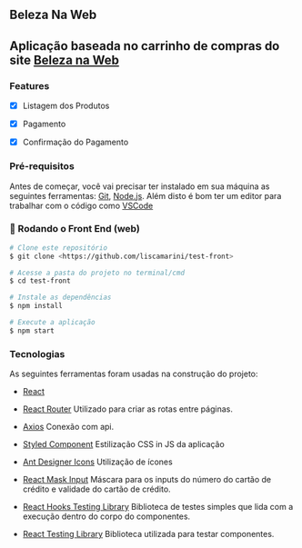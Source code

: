 ## Beleza Na Web

## Aplicação baseada no carrinho de compras do site [Beleza na Web](https://www.belezanaweb.com.br/)


### Features

- [x] Listagem dos Produtos
- [x] Pagamento
- [x] Confirmação do Pagamento


### Pré-requisitos

Antes de começar, você vai precisar ter instalado em sua máquina as seguintes ferramentas:
[Git](https://git-scm.com), [Node.js](https://nodejs.org/en/). 
Além disto é bom ter um editor para trabalhar com o código como [VSCode](https://code.visualstudio.com/)

### 🎲 Rodando o Front End (web)

```bash
# Clone este repositório
$ git clone <https://github.com/liscamarini/test-front>

# Acesse a pasta do projeto no terminal/cmd
$ cd test-front

# Instale as dependências
$ npm install

# Execute a aplicação 
$ npm start 
```

###  Tecnologias

As seguintes ferramentas foram usadas na construção do projeto:

- [React](https://pt-br.reactjs.org/)

- [React Router](https://reactrouter.com/)
 Utilizado para criar as rotas entre páginas.
- [Axios](https://axios-http.com/)
 Conexão com api.
- [Styled Component](https://styled-components.com/)
Estilização CSS in JS da aplicação
- [Ant Designer Icons](https://ant.design/components/icon/)
 Utilização de ícones
- [React Mask Input](https://www.npmjs.com/package/react-input-mask)
 Máscara para os inputs do número do cartão de crédito e validade do cartão de crédito.
- [React Hooks Testing Library](https://react-hooks-testing-library.com/)
 Biblioteca de testes simples que lida com a execução dentro do corpo do componentes.
- [React Testing Library](https://testing-library.com/)
 Biblioteca utilizada para testar componentes.

